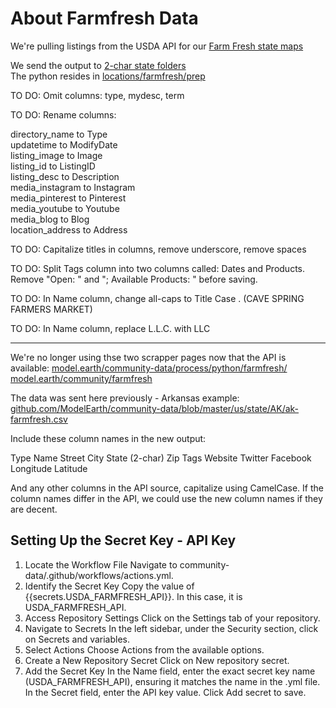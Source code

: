 # About Farmfresh Data

We're pulling listings from the USDA API for our [Farm Fresh state maps](/localsite/map/#show=farmfresh&state=NY)

We send the output to [2-char state folders](https://github.com/ModelEarth/community-data/tree/master/locations/farmfresh/us)  
The python resides in [locations/farmfresh/prep](https://github.com/ModelEarth/community-data/locations/farmfresh/prep)


TO DO: Omit columns: type, mydesc, term

TO DO: Rename columns:

directory\_name to Type  
updatetime to ModifyDate  
listing\_image to Image  
listing\_id to ListingID  
listing\_desc to Description  
media\_instagram to Instagram  
media\_pinterest to Pinterest  
media\_youtube to Youtube  
media\_blog to Blog  
location\_address to Address

TO DO: Capitalize titles in columns, remove underscore, remove spaces

TO DO: Split Tags column into two columns called: Dates and Products.  
Remove "Open: " and "; Available Products: " before saving.

TO DO: In Name column, change all-caps to Title Case . (CAVE SPRING FARMERS MARKET)

TO DO: In Name column, replace L.L.C. with LLC

---

We're no longer using thse two scrapper pages now that the API is available:
[model.earth/community-data/process/python/farmfresh/](https://model.earth/community-data/process/python/farmfresh/)
[model.earth/community/farmfresh](https://model.earth/community/farmfresh)

The data was sent here previously - Arkansas example:
[github.com/ModelEarth/community-data/blob/master/us/state/AK/ak-farmfresh.csv](https://github.com/ModelEarth/community-data/blob/master/us/state/AK/ak-farmfresh.csv)



Include these column names in the new output:

Type
Name
Street
City
State (2-char)
Zip
Tags
Website
Twitter
Facebook
Longitude
Latitude

And any other columns in the API source, capitalize using CamelCase.
If the column names differ in the API, we could use the new column names if they are decent.

## Setting Up the Secret Key - API Key

1. Locate the Workflow File
    Navigate to community-data/.github/workflows/actions.yml.
2. Identify the Secret Key
    Copy the value of {{secrets.USDA\_FARMFRESH\_API}}. In this case, it is USDA\_FARMFRESH\_API.
3. Access Repository Settings
    Click on the Settings tab of your repository.
4. Navigate to Secrets
    In the left sidebar, under the Security section, click on Secrets and variables.
5. Select Actions
    Choose Actions from the available options.
6. Create a New Repository Secret
    Click on New repository secret.
7. Add the Secret Key
    In the Name field, enter the exact secret key name (USDA\_FARMFRESH\_API), ensuring it matches the name in the .yml file.
    In the Secret field, enter the API key value.
    Click Add secret to save.
